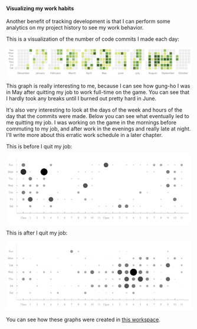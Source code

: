 #### Visualizing my work habits

Another benefit of tracking development is that I can perform some analytics on
my project history to see my work behavior.

This is a visualization of the number of code commits I made each day:

![git-heatmap](img/git-heatmap.png)

This graph is really interesting to me, because I can see how gung-ho I
was in May after quitting my job to work full-time on the game.  You can
see that I hardly took any breaks until I burned out pretty hard in June.

It's also very interesting to look at the days of the week and hours of the day
that the commits were made.  Below you can see what eventually led to me
quitting my job.  I was working on the game in the mornings before commuting to
my job, and after work in the evenings and really late at night.  I'll
write more about this erratic work schedule in a later chapter.

This is before I quit my job:

![git-punchchard-before](img/git-punchcard-before.png)

This is after I quit my job:

![git-punchchard-after](img/git-punchcard-after.png)

You can see how these graphs were created in [this workspace](work/git-visuals).

